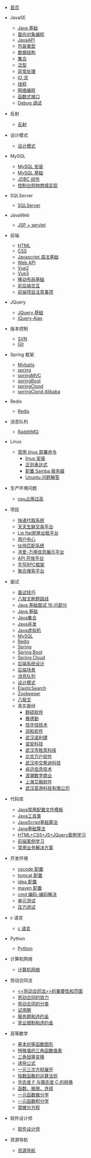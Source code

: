 - [首页](/README.md)
- JavaSE
  - [Java 基础](JavaSE/Java基础.md)
  - [面向对象编程](JavaSE/面向对象编程.md)
  - [JavaAPI](JavaSE/JavaAPI.md)
  - [包装类型](JavaSE/包装类型.md)
  - [数据结构](JavaSE/数据结构.md)
  - [集合](JavaSE/集合.md)
  - [泛型](JavaSE/泛型.md)
  - [异常处理](JavaSE/异常处理.md)
  - [IO 流](JavaSE/IO流.md)
  - [线程](JavaSE/线程.md)
  - [网络编程](JavaSE/网络编程.md)
  - [函数式接口](JavaSE/函数式接口.md)
  - [Debug 调试](JavaSE/Debug.md)
- 反射
  - [反射](反射/反射.md)
- 设计模式

  - [设计模式](设计模式/设计模式.md)
- MySQL
  - [MySQL 安装](MySQL/MySql安装.md)
  - [MySQL 基础](MySQL/MySQL基础.md)
  - [JDBC 组件](MySQL/JDBC组件.md)
  - [控制台购物商城实现](MySQL/购物商城.md)
- SQLServer
  - [SQLServer](SQLServer/SqlServer.md)
- JavaWeb
  - [JSP + servlet](JavaWeb/jsp_servlet.md)
- 前端
  - [HTML](前端/HTML.md)
  - [CSS](前端/CSS.md)
  - [Javascript 语法基础](前端/JavaScript语法基础.md)
  - [Web API](前端/Web-Api.md)
  - [Vue2](前端/vue2.md)
  - [Vue3](前端/vue3.md)
  - [移动布局基础](前端/移动布局基础.md)
  - [前后端交互](前端/前后端交互.md)
  - [前端项目注意事项](前端/前端项目注意事项.md)
- JQuery
  - [JQuery 基础](jQuery/Jquery.md)
  - [jQuery-Ajax](jQuery/Ajax.md)
- 版本控制
  - [SVN](版本控制/SVN.md)
  - [Git](版本控制/Git.md)
- Spring 框架
  - [Mybatis](SSM框架/mybatis.md)
  - [spring](SSM框架/spring.md)
  - [springMVC](SSM框架/springMVC.md)
  - [springBoot](SSM框架/springBoot.md)
  - [springClond](SSM框架/springclond.md)
  - [springClond Alibaba](SSM框架/springClond%20Alibaba.md)
- Redis
  - [Redis](Redis/redis.md)
- 消息队列

  - [RadditMQ](消息队列/rabbitMQ.md)
- Linux
  - [常用 linux 部署命令](linux/常用linux命令.md)
    - [linux 安装](linux/linux安装.md)
    - [正则表达式](linux/正则表达式.md)
    - [配置 Samba 服务器](linux/samba服务器.md)
    - [Ununtu 问题解答](linux/ubuntu问题解答.md)
- 生产环境问题
  - [cpu占用过高](生产环境/cpu占用过高.md)
- 项目
  - [快递代取系统](https://github.com/731016/Express-pick-up-system)
  - [天天生鲜交易平台](https://github.com/731016/daily-fresh-trading-platform)
  - [Lie flat房屋出租平台](https://github.com/731016/rent_house)
  - [用户中心](项目/用户中心.md)
  - [伙伴匹配系统](项目/伙伴匹配系统.md)
  - [寻爱-万用信息展示平台](项目/寻爱-万用信息展示网站.md)
  - [API 开放平台](项目/API开放平台.md)
  - [手写RPC框架](项目/RPC框架.md)
  - [聚合搜索平台](项目/聚合搜索平台.md)
- 面试
  - [面试技巧](https://github.com/731016/731016.github.io/blob/master/面试技巧.md)
  - [八股文刷题路线](面试/八股文刷题路线.md)
  - [Java 基础面试 16 问部分](面试/面试题.md)
  - [Java 基础](面试/Java基础.md)
  - [Java集合](面试/Java集合.md)
  - [Java并发](面试/Java并发.md)
  - [Java虚拟机](面试/Java虚拟机.md)
  - [MySQL](面试/MySQL.md)
  - [Redis](面试/Redis.md)
  - [Spring](面试/Spring.md)
  - [Spring Boot](面试/SpringBoot.md)
  - [Spring Cloud](面试/SpringCloud.md)
  - [后端系统设计](面试/系统设计.md)
  - [后端场景](面试/场景.md)
  - [消息队列](面试/消息队列.md)
  - [设计模式](面试/设计模式.md)
  - [ElasticSearch](面试/ElasticSearch.md)
  - [Zookeeper](面试/Zookeeper.md)
  - [八股文](面试/八股文.md)
  - 真实面经
    - [群硕软件](面试/真实面经/群硕软件.md)
    - [赛德勤](面试/真实面经/赛德勤.md)
    - [信华信技术](面试/真实面经/信华信技术.md)
    - [润和软件](面试/真实面经/润和软件.md)
    - [武汉诺利捷](面试/真实面经/武汉诺利捷.md)
    - [诺安科技](面试/真实面经/诺安科技.md)
    - [武汉市胜意科技](面试/真实面经/武汉市胜意科技.md)
    - [北京万户软件](面试/真实面经/北京万户软件.md)
    - [武汉中交希迪科技](面试/真实面经/武汉中交希迪科技.md)
    - [卓迅信息技术](面试/真实面经/卓迅信息技术.md)
    - [浪潮数字商业](面试/真实面经/浪潮数字商业.md)
    - [上海艾融软件](面试/真实面经/上海艾融软件.md)
    - [武汉音游科技有限公司](面试/真实面经/武汉音游科技有限公司.md)



- 代码库 
  - [Java常用配置文件模板](代码库/常用配置文件.md)
  - [Java工具类](代码库/java工具类.md)
  - [JavaScript基础算法](代码库/javascript.md)
  - [Java基础算法](代码库/Java算法.md)
  - [HTML+CSS+JS+JQuery案例学习](https://gitee.com/LovelyHzz/webpage-basic-learning)
  - [前端案例学习](http://www.lvyestudy.com/)
  - [常用业务解决方案](代码库/常用业务解决方案.md)
  
- 开发环境
  - [vscode 配置](开发环境/vscode.md)
  - [tomcat 配置](开发环境/Tomcat配置.md)
  - [idea 配置](开发环境/IDEA配置.md)
  - [maven 配置](开发环境/maven配置.md)
  - [cmd 编码-编码解决](开发环境/cmd编码-编码解决.md.md)
  - [单元测试](开发环境/单元测试.md)
  - [压力测试](开发环境/压力测试.md)
- c 语言
  - [c 语言](c语言/c.md)
- Python
  - [Python](Python/pyhton.md)
- 计算机网络

  - [计算机网络](计算机网络/network.md)

- 劳动合同法
  - [<<劳动合同法>>的重要性和范围](劳动合同法/《劳动合同法》的重要性和范围.md)
  - [劳动合同的效力](劳动合同法/劳动合同的效力.md)
  - [劳动合同的分类](劳动合同法/劳动合同的分类.md)
  - [试用期](劳动合同法/试用期.md)
  - [服务期和违约金](劳动合同法/服务期和违约金.md)
  - [竞业限制和违约金](劳动合同法/竞业限制和违约金.md)
- 高等数学
  - [基本初等函数图形](高等数学/基本初等函数图形.md)
  - [特殊值的三角函数值表](高等数学/特殊值的三角函数值表.md)
  - [三角恒等变换](高等数学/三角恒等变换.md)
  - [诱导公式](高等数学/诱导公式.md)
  - [一元三次方程展开](高等数学/一元三次方程展开.md)
  - [指数函数的运算法则](高等数学/指数函数的运算法则.md)
  - [华氏度 F 与摄氏度 C 的转换](高等数学/华氏度F与摄氏度C的转换.md)
  - [函数、极限、连续](高等数学/函数、极限、连续.md)
  - [一元函数微分学](高等数学/一元函数微分学.md)
  - [一元函数积分学](高等数学/一元函数积分学.md)
  - [常微分方程](高等数学/常微分方程.md)
- 软件设计师
  - [软件设计师](软件设计师/软件设计师.md)
- 资源导航
  - [资源导航](资源导航/link.md)